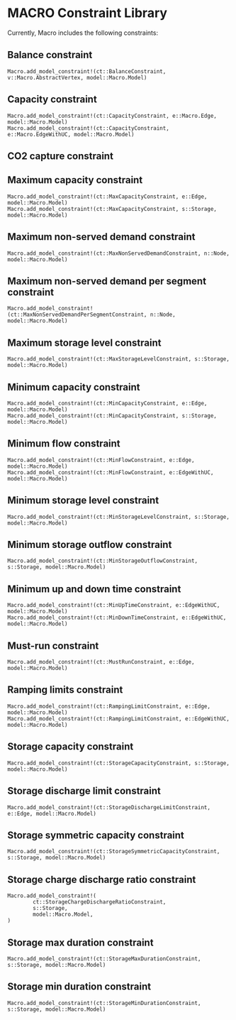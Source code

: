 # MACRO Constraint Library

Currently, Macro includes the following constraints:

## Balance constraint
```@docs
Macro.add_model_constraint!(ct::BalanceConstraint, v::Macro.AbstractVertex, model::Macro.Model)
```
## Capacity constraint
```@docs
Macro.add_model_constraint!(ct::CapacityConstraint, e::Macro.Edge, model::Macro.Model)
Macro.add_model_constraint!(ct::CapacityConstraint, e::Macro.EdgeWithUC, model::Macro.Model)
```
## CO2 capture constraint

## Maximum capacity constraint
```@docs
Macro.add_model_constraint!(ct::MaxCapacityConstraint, e::Edge, model::Macro.Model)
Macro.add_model_constraint!(ct::MaxCapacityConstraint, s::Storage, model::Macro.Model)
```
## Maximum non-served demand constraint
```@docs
Macro.add_model_constraint!(ct::MaxNonServedDemandConstraint, n::Node, model::Macro.Model)
```
## Maximum non-served demand per segment constraint
```@docs
Macro.add_model_constraint!(ct::MaxNonServedDemandPerSegmentConstraint, n::Node, model::Macro.Model)
```
## Maximum storage level constraint
```@docs
Macro.add_model_constraint!(ct::MaxStorageLevelConstraint, s::Storage, model::Macro.Model)
```
## Minimum capacity constraint
```@docs
Macro.add_model_constraint!(ct::MinCapacityConstraint, e::Edge, model::Macro.Model)
Macro.add_model_constraint!(ct::MinCapacityConstraint, s::Storage, model::Macro.Model)
```
## Minimum flow constraint
```@docs
Macro.add_model_constraint!(ct::MinFlowConstraint, e::Edge, model::Macro.Model)
Macro.add_model_constraint!(ct::MinFlowConstraint, e::EdgeWithUC, model::Macro.Model)
```
## Minimum storage level constraint
```@docs
Macro.add_model_constraint!(ct::MinStorageLevelConstraint, s::Storage, model::Macro.Model)
```
## Minimum storage outflow constraint
```@docs
Macro.add_model_constraint!(ct::MinStorageOutflowConstraint, s::Storage, model::Macro.Model)
```
## Minimum up and down time constraint
```@docs
Macro.add_model_constraint!(ct::MinUpTimeConstraint, e::EdgeWithUC, model::Macro.Model)
Macro.add_model_constraint!(ct::MinDownTimeConstraint, e::EdgeWithUC, model::Macro.Model)
```
## Must-run constraint
```@docs
Macro.add_model_constraint!(ct::MustRunConstraint, e::Edge, model::Macro.Model)
```
## Ramping limits constraint
```@docs
Macro.add_model_constraint!(ct::RampingLimitConstraint, e::Edge, model::Macro.Model)
Macro.add_model_constraint!(ct::RampingLimitConstraint, e::EdgeWithUC, model::Macro.Model)
```
## Storage capacity constraint
```@docs
Macro.add_model_constraint!(ct::StorageCapacityConstraint, s::Storage, model::Macro.Model)
```
## Storage discharge limit constraint
```@docs
Macro.add_model_constraint!(ct::StorageDischargeLimitConstraint, e::Edge, model::Macro.Model)
```
## Storage symmetric capacity constraint
```@docs
Macro.add_model_constraint!(ct::StorageSymmetricCapacityConstraint, s::Storage, model::Macro.Model)
```
## Storage charge discharge ratio constraint
```@docs
Macro.add_model_constraint!(
        ct::StorageChargeDischargeRatioConstraint,
        s::Storage,
        model::Macro.Model,
)
```
## Storage max duration constraint
```@docs
Macro.add_model_constraint!(ct::StorageMaxDurationConstraint, s::Storage, model::Macro.Model)
```
## Storage min duration constraint
```@docs
Macro.add_model_constraint!(ct::StorageMinDurationConstraint, s::Storage, model::Macro.Model)
```

